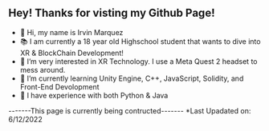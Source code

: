 Hey! Thanks for visting my Github Page!
-
- 👋 Hi, my name is Irvin Marquez
- 📚 I am currently a 18 year old Highschool student that wants to dive into XR & BlockChain Development!
- 👀 I’m very interested in XR Technology. I use a Meta Quest 2 headset to mess around.
- 🌱 I’m currently learning Unity Engine, C++, JavaScript, Solidity, and Front-End Devolopment
- 🧠 I have experience with both Python & Java

-------This page is currently being contructed-------
*Last Upadated on: 6/12/2022

<!---
Marq03/Marq03 is a ✨ special ✨ repository because its `README.md` (this file) appears on your GitHub profile.
You can click the Preview link to take a look at your changes.
--->

